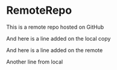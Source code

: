 # RemoteRepo

This is a remote repo hosted on GitHub


And here is a line added on the local copy

And here is a line added on the remote

Another line from local
